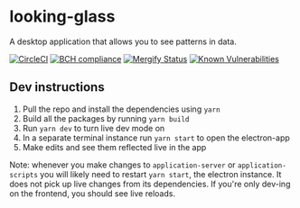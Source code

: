 # looking-glass
A desktop application that allows you to see patterns in data.

[![CircleCI](https://circleci.com/gh/kadhirvelm/looking-glass.svg?style=svg)](https://circleci.com/gh/kadhirvelm/looking-glass) [![BCH compliance](https://bettercodehub.com/edge/badge/kadhirvelm/looking-glass?branch=develop)](https://bettercodehub.com/) [![Mergify Status](https://img.shields.io/endpoint.svg?url=https://dashboard.mergify.io/badges/kadhirvelm/looking-glass&style=flat)](https://mergify.io) [![Known Vulnerabilities](https://snyk.io/test/github/kadhirvelm/looking-glass/badge.svg)](https://snyk.io/test/github/kadhirvelm/looking-glass)

## Dev instructions
1. Pull the repo and install the dependencies using `yarn`
2. Build all the packages by running `yarn build`
3. Run `yarn dev` to turn live dev mode on
4. In a separate terminal instance run `yarn start` to open the electron-app
5. Make edits and see them reflected live in the app

Note: whenever you make changes to `application-server` or `application-scripts` you will likely need to restart `yarn start`, the electron instance. It does not pick up live changes from its dependencies. If you're only dev-ing on the frontend, you should see live reloads.
